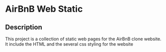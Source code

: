 # AirBnB Web Static

## Description

This project is a collection of static web pages for the AirBnB clone website.
It include the HTML and the several css styling for the website
